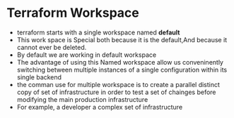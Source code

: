 # Terraform Workspace 
- terraform starts with a single workspace named **default**
- This work space is Special both because it is the default,And because it cannot ever be deleted.
- By default we are working in default workspace 
- The advantage of using this Named workspace allow us conveninently switching between  multiple instances of a single configuration within its single backend 
- the comman use for multiple workspace is to create a parallel distinct copy of set of infrastructure in order to test a set of chainges before modifying the main production infrastructure 
- For example, a developer a complex set of infrastructure